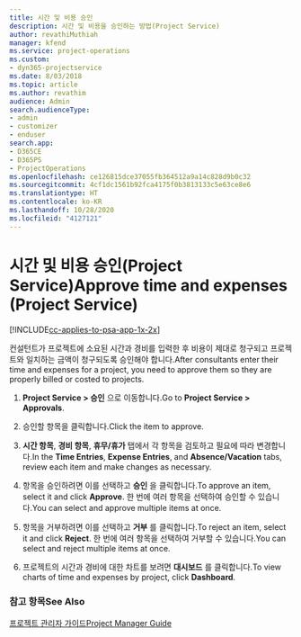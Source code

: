 ```yaml
---
title: 시간 및 비용 승인
description: 시간 및 비용을 승인하는 방법(Project Service)
author: revathiMuthiah
manager: kfend
ms.service: project-operations
ms.custom:
- dyn365-projectservice
ms.date: 8/03/2018
ms.topic: article
ms.author: revathim
audience: Admin
search.audienceType:
- admin
- customizer
- enduser
search.app:
- D365CE
- D365PS
- ProjectOperations
ms.openlocfilehash: ce126815dce37055fb364512a9a14c828d9b0c32
ms.sourcegitcommit: 4cf1dc1561b92fca4175f0b3813133c5e63ce8e6
ms.translationtype: HT
ms.contentlocale: ko-KR
ms.lasthandoff: 10/28/2020
ms.locfileid: "4127121"
---
```

# <a name="approve-time-and-expenses-project-service"></a><span data-ttu-id="a403f-103">시간 및 비용 승인(Project Service)</span><span class="sxs-lookup"><span data-stu-id="a403f-103">Approve time and expenses (Project Service)</span></span>

[!INCLUDE[cc-applies-to-psa-app-1x-2x](../includes/cc-applies-to-psa-app-1x-2x.md)]

<span data-ttu-id="a403f-104">컨설턴트가 프로젝트에 소요된 시간과 경비를 입력한 후 비용이 제대로 청구되고 프로젝트와 일치하는 금액이 청구되도록 승인해야 합니다.</span><span class="sxs-lookup"><span data-stu-id="a403f-104">After consultants enter their time and expenses for a project, you need to approve them so they are properly billed or costed to projects.</span></span>  
  
1.  <span data-ttu-id="a403f-105">**Project Service > 승인** 으로 이동합니다.</span><span class="sxs-lookup"><span data-stu-id="a403f-105">Go to **Project Service > Approvals**.</span></span>  
  
2.  <span data-ttu-id="a403f-106">승인할 항목을 클릭합니다.</span><span class="sxs-lookup"><span data-stu-id="a403f-106">Click the item to approve.</span></span>  
  
3.  <span data-ttu-id="a403f-107">**시간 항목**, **경비 항목**, **휴무/휴가** 탭에서 각 항목을 검토하고 필요에 따라 변경합니다.</span><span class="sxs-lookup"><span data-stu-id="a403f-107">In the **Time Entries**, **Expense Entries**, and **Absence/Vacation** tabs, review each item and make changes as necessary.</span></span>  
  
4.  <span data-ttu-id="a403f-108">항목을 승인하려면 이를 선택하고 **승인** 을 클릭합니다.</span><span class="sxs-lookup"><span data-stu-id="a403f-108">To approve an item, select it and click **Approve**.</span></span> <span data-ttu-id="a403f-109">한 번에 여러 항목을 선택하여 승인할 수 있습니다.</span><span class="sxs-lookup"><span data-stu-id="a403f-109">You can select and approve multiple items at once.</span></span>  
  
5.  <span data-ttu-id="a403f-110">항목을 거부하려면 이를 선택하고 **거부** 를 클릭합니다.</span><span class="sxs-lookup"><span data-stu-id="a403f-110">To reject an item, select it and click **Reject**.</span></span> <span data-ttu-id="a403f-111">한 번에 여러 항목을 선택하여 거부할 수 있습니다.</span><span class="sxs-lookup"><span data-stu-id="a403f-111">You can select and reject multiple items at once.</span></span>  
  
6.  <span data-ttu-id="a403f-112">프로젝트의 시간과 경비에 대한 차트를 보려면 **대시보드** 를 클릭합니다.</span><span class="sxs-lookup"><span data-stu-id="a403f-112">To view charts of time and expenses by project, click **Dashboard**.</span></span>  
  
### <a name="see-also"></a><span data-ttu-id="a403f-113">참고 항목</span><span class="sxs-lookup"><span data-stu-id="a403f-113">See Also</span></span>  
 [<span data-ttu-id="a403f-114">프로젝트 관리자 가이드</span><span class="sxs-lookup"><span data-stu-id="a403f-114">Project Manager Guide</span></span>](../psa/project-manager-guide.md)
